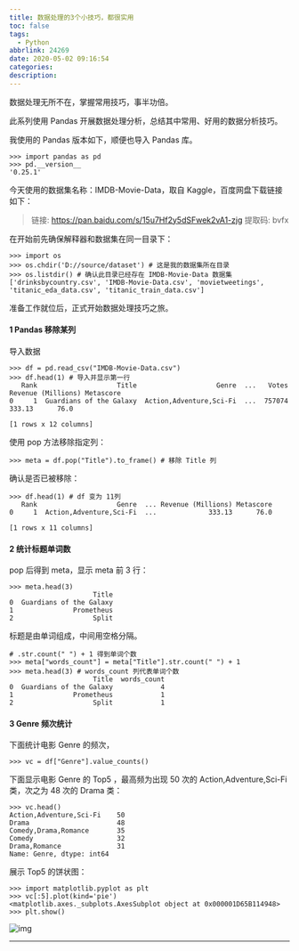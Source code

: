 ```yaml
---
title: 数据处理的3个小技巧，都很实用
toc: false
tags:
  - Python
abbrlink: 24269
date: 2020-05-02 09:16:54
categories:
description:
---
```


数据处理无所不在，掌握常用技巧，事半功倍。

此系列使用 Pandas 开展数据处理分析，总结其中常用、好用的数据分析技巧。

我使用的 Pandas 版本如下，顺便也导入 Pandas 库。

```
>>> import pandas as pd
>>> pd.__version__
'0.25.1'
```

今天使用的数据集名称：IMDB-Movie-Data，取自 Kaggle，百度网盘下载链接如下：

> 链接: https://pan.baidu.com/s/15u7Hf2y5dSFwek2vA1-zjg 提取码: bvfx

在开始前先确保解释器和数据集在同一目录下：

```
>>> import os
>>> os.chdir('D://source/dataset') # 这是我的数据集所在目录
>>> os.listdir() # 确认此目录已经存在 IMDB-Movie-Data 数据集
['drinksbycountry.csv', 'IMDB-Movie-Data.csv', 'movietweetings', 'titanic_eda_data.csv', 'titanic_train_data.csv']
```

准备工作就位后，正式开始数据处理技巧之旅。

#### 1 Pandas 移除某列

导入数据

```
>>> df = pd.read_csv("IMDB-Movie-Data.csv")
>>> df.head(1) # 导入并显示第一行
   Rank                    Title                    Genre  ...   Votes Revenue (Millions) Metascore
0     1  Guardians of the Galaxy  Action,Adventure,Sci-Fi  ...  757074             333.13      76.0

[1 rows x 12 columns]
```

使用 pop 方法移除指定列：

```
>>> meta = df.pop("Title").to_frame() # 移除 Title 列
```

确认是否已被移除：

```
>>> df.head(1) # df 变为 11列
   Rank                    Genre  ... Revenue (Millions) Metascore
0     1  Action,Adventure,Sci-Fi  ...             333.13      76.0

[1 rows x 11 columns]
```

#### 2 统计标题单词数

pop 后得到 meta，显示 meta 前 3 行：

```
>>> meta.head(3)
                     Title
0  Guardians of the Galaxy
1               Prometheus
2                    Split
```

标题是由单词组成，中间用空格分隔。

```
# .str.count(" ") + 1 得到单词个数 
>>> meta["words_count"] = meta["Title"].str.count(" ") + 1 
>>> meta.head(3) # words_count 列代表单词个数
                     Title  words_count
0  Guardians of the Galaxy            4
1               Prometheus            1
2                    Split            1
```

#### 3 Genre 频次统计

下面统计电影 Genre 的频次，

```
>>> vc = df["Genre"].value_counts()
```

下面显示电影 Genre 的 Top5 ，最高频为出现 50 次的 Action,Adventure,Sci-Fi 类，次之为 48 次的 Drama 类：

```
>>> vc.head()
Action,Adventure,Sci-Fi    50
Drama                      48
Comedy,Drama,Romance       35
Comedy                     32
Drama,Romance              31
Name: Genre, dtype: int64
```

展示 Top5 的饼状图：

```
>>> import matplotlib.pyplot as plt
>>> vc[:5].plot(kind='pie')
<matplotlib.axes._subplots.AxesSubplot object at 0x000001D65B114948>
>>> plt.show()
```

![img](https://gitee.com/djgzs_admin/ArticleImg/raw/master/2020/05/02/2020/05/02/20200502094154)

------